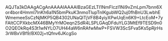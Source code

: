 AQJTa3kDAAgACgAnAAAAIAAAAIBzaGEzLTI1NmFlczI1Ni9vZmLpm7bnn6Xor4bor4HmmI7lnKh6a1N5bmPkuK3nmoTlupTnlKgubWQ2uj0fhBnU3LwbhEWmemeeSsCzNjMKP5QB4302UNaQlTjVF8B4yiyXPwUqEn6K9+LtcEoM+7yFAltCCPXkbcMX46BMyYrMOeqn2SdR4LSPLGAqDFduYLG3MtEf9TESD9n0O2QEOkRq4S3t1wNYLO7UH44aW6nRAfwMwP+FSVW3ScSFva5Ks5pRjrHs3rWBxVBf9/BX02j+tQfnv6JKcgSo